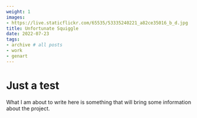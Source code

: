 ```yaml
---
weight: 1
images:
- https://live.staticflickr.com/65535/53335240221_a82ce35016_b_d.jpg
title: Unfortunate Squiggle 
date: 2022-07-23
tags:
- archive # all posts
- work
- genart
---
```


# Just a test

What I am about to write here is something that will bring some information about the project. 